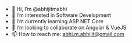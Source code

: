 - 👋 Hi, I’m @abhijitmabhi
- 👀 I’m interested in Software Development
- 🌱 I’m currently learning ASP.NET Core
- 💞️ I’m looking to collaborate on Angular & VueJS
- 📫 How to reach me: abhi.m.abhijit@gmail.com

<!---
abhijitmabhi/abhijitmabhi is a ✨ special ✨ repository because its `README.md` (this file) appears on your GitHub profile.
You can click the Preview link to take a look at your changes.
--->
